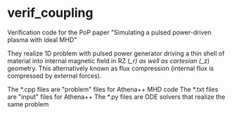 # verif_coupling
Verification code for the PoP paper "Simulating a pulsed power-driven plasma with ideal MHD"

They realize 1D problem with pulsed power generator driving a thin shell of material into internal magnetic field in RZ (*_r) as well as cartesian (*_z) geometry.
This alternatively known as flux compression (internal flux is compressed by external forces).

The *.cpp files are "problem" files for Athena++ MHD code
The *.txt files are "input" files for Athena++
The *.py files are ODE solvers that realize the same problem
